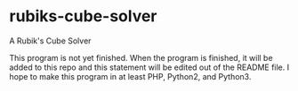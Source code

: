 rubiks-cube-solver
==================

A Rubik's Cube Solver

This program is not yet finished.  When the program is finished, it will be added to this repo and this statement will be edited out of the README file.  I hope to make this program in at least PHP, Python2, and Python3.
